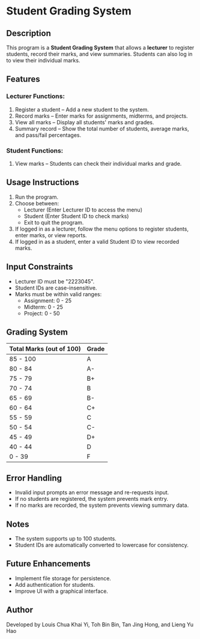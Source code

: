 # Student Grading System

## Description
This program is a **Student Grading System** that allows a **lecturer** to register students, record their marks, and view summaries. Students can also log in to view their individual marks.

## Features
### Lecturer Functions:
1. Register a student – Add a new student to the system.
2. Record marks – Enter marks for assignments, midterms, and projects.
3. View all marks – Display all students' marks and grades.
4. Summary record – Show the total number of students, average marks, and pass/fail percentages.

### Student Functions:
1. View marks – Students can check their individual marks and grade.

## Usage Instructions
1. Run the program.
2. Choose between:
   - Lecturer (Enter Lecturer ID to access the menu)
   - Student (Enter Student ID to check marks)
   - Exit to quit the program.
3. If logged in as a lecturer, follow the menu options to register students, enter marks, or view reports.
4. If logged in as a student, enter a valid Student ID to view recorded marks.

## Input Constraints
- Lecturer ID must be "2223045".
- Student IDs are case-insensitive.
- Marks must be within valid ranges:
  - Assignment: 0 - 25
  - Midterm: 0 - 25
  - Project: 0 - 50

## Grading System
| Total Marks (out of 100) | Grade |
|--------------------------|-------|
| 85 - 100                 | A     |
| 80 - 84                  | A-    |
| 75 - 79                  | B+    |
| 70 - 74                  | B     |
| 65 - 69                  | B-    |
| 60 - 64                  | C+    |
| 55 - 59                  | C     |
| 50 - 54                  | C-    |
| 45 - 49                  | D+    |
| 40 - 44                  | D     |
| 0 - 39                   | F     |

## Error Handling
- Invalid input prompts an error message and re-requests input.
- If no students are registered, the system prevents mark entry.
- If no marks are recorded, the system prevents viewing summary data.

## Notes
- The system supports up to 100 students.
- Student IDs are automatically converted to lowercase for consistency.

## Future Enhancements
- Implement file storage for persistence.
- Add authentication for students.
- Improve UI with a graphical interface.

## Author
Developed by Louis Chua Khai Yi, Toh Bin Bin, Tan Jing Hong, and Lieng Yu Hao

